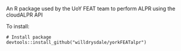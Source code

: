 An R package used by the UoY FEAT team to perform ALPR using the cloudALPR API

To install: 

```
# Install package
devtools::install_github("willdrysdale/yorkFEATalpr")
```
